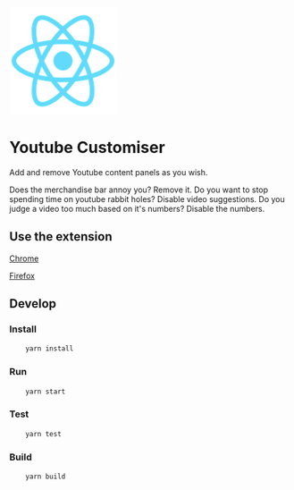 ![](public/logo192.png)
# Youtube Customiser	
Add and remove Youtube content panels as you wish.

Does the merchandise bar annoy you? Remove it. Do you want to stop spending time on youtube rabbit holes? Disable video suggestions. Do you judge a video too much based on it's numbers? Disable the numbers.
## Use the extension
[Chrome](https://chrome.google.com/webstore/detail/youtube-customiser/jlcpaifegmmdaiafenaeajnkbclgikhp?hl=en-GB)

[Firefox]()

## Develop

### Install
```javascript
    yarn install
```

### Run

```javascript
    yarn start
```

### Test

```javascript
    yarn test
```
### Build

```javascript
    yarn build
```